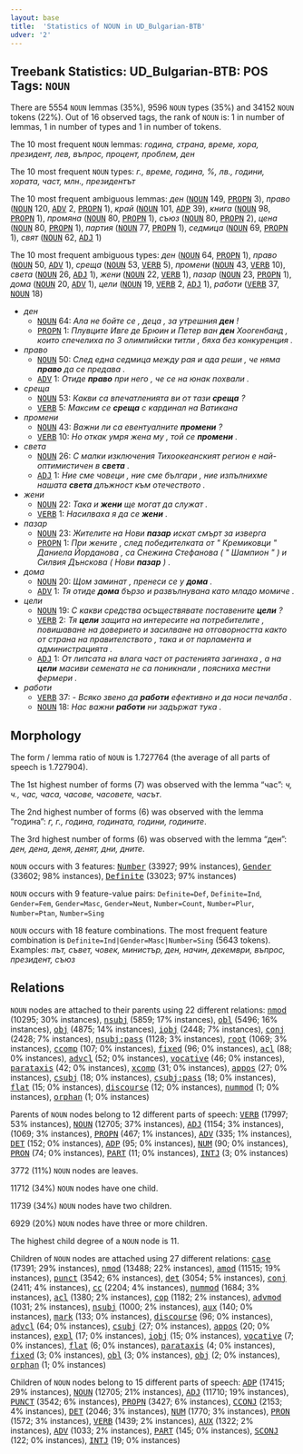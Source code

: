 ```yaml
---
layout: base
title:  'Statistics of NOUN in UD_Bulgarian-BTB'
udver: '2'
---
```


## Treebank Statistics: UD_Bulgarian-BTB: POS Tags: `NOUN`

There are 5554 `NOUN` lemmas (35%), 9596 `NOUN` types (35%) and 34152 `NOUN` tokens (22%).
Out of 16 observed tags, the rank of `NOUN` is: 1 in number of lemmas, 1 in number of types and 1 in number of tokens.

The 10 most frequent `NOUN` lemmas: <em>година, страна, време, хора, президент, лев, въпрос, процент, проблем, ден</em>

The 10 most frequent `NOUN` types:  <em>г., време, година, %, лв., години, хората, част, млн., президентът</em>

The 10 most frequent ambiguous lemmas: <em>ден</em> (<tt><a href="bg_btb-pos-NOUN.html">NOUN</a></tt> 149, <tt><a href="bg_btb-pos-PROPN.html">PROPN</a></tt> 3), <em>право</em> (<tt><a href="bg_btb-pos-NOUN.html">NOUN</a></tt> 120, <tt><a href="bg_btb-pos-ADV.html">ADV</a></tt> 2, <tt><a href="bg_btb-pos-PROPN.html">PROPN</a></tt> 1), <em>край</em> (<tt><a href="bg_btb-pos-NOUN.html">NOUN</a></tt> 101, <tt><a href="bg_btb-pos-ADP.html">ADP</a></tt> 39), <em>книга</em> (<tt><a href="bg_btb-pos-NOUN.html">NOUN</a></tt> 98, <tt><a href="bg_btb-pos-PROPN.html">PROPN</a></tt> 1), <em>промяна</em> (<tt><a href="bg_btb-pos-NOUN.html">NOUN</a></tt> 80, <tt><a href="bg_btb-pos-PROPN.html">PROPN</a></tt> 1), <em>съюз</em> (<tt><a href="bg_btb-pos-NOUN.html">NOUN</a></tt> 80, <tt><a href="bg_btb-pos-PROPN.html">PROPN</a></tt> 2), <em>цена</em> (<tt><a href="bg_btb-pos-NOUN.html">NOUN</a></tt> 80, <tt><a href="bg_btb-pos-PROPN.html">PROPN</a></tt> 1), <em>партия</em> (<tt><a href="bg_btb-pos-NOUN.html">NOUN</a></tt> 77, <tt><a href="bg_btb-pos-PROPN.html">PROPN</a></tt> 1), <em>седмица</em> (<tt><a href="bg_btb-pos-NOUN.html">NOUN</a></tt> 69, <tt><a href="bg_btb-pos-PROPN.html">PROPN</a></tt> 1), <em>свят</em> (<tt><a href="bg_btb-pos-NOUN.html">NOUN</a></tt> 62, <tt><a href="bg_btb-pos-ADJ.html">ADJ</a></tt> 1)

The 10 most frequent ambiguous types:  <em>ден</em> (<tt><a href="bg_btb-pos-NOUN.html">NOUN</a></tt> 64, <tt><a href="bg_btb-pos-PROPN.html">PROPN</a></tt> 1), <em>право</em> (<tt><a href="bg_btb-pos-NOUN.html">NOUN</a></tt> 50, <tt><a href="bg_btb-pos-ADV.html">ADV</a></tt> 1), <em>среща</em> (<tt><a href="bg_btb-pos-NOUN.html">NOUN</a></tt> 53, <tt><a href="bg_btb-pos-VERB.html">VERB</a></tt> 5), <em>промени</em> (<tt><a href="bg_btb-pos-NOUN.html">NOUN</a></tt> 43, <tt><a href="bg_btb-pos-VERB.html">VERB</a></tt> 10), <em>света</em> (<tt><a href="bg_btb-pos-NOUN.html">NOUN</a></tt> 26, <tt><a href="bg_btb-pos-ADJ.html">ADJ</a></tt> 1), <em>жени</em> (<tt><a href="bg_btb-pos-NOUN.html">NOUN</a></tt> 22, <tt><a href="bg_btb-pos-VERB.html">VERB</a></tt> 1), <em>пазар</em> (<tt><a href="bg_btb-pos-NOUN.html">NOUN</a></tt> 23, <tt><a href="bg_btb-pos-PROPN.html">PROPN</a></tt> 1), <em>дома</em> (<tt><a href="bg_btb-pos-NOUN.html">NOUN</a></tt> 20, <tt><a href="bg_btb-pos-ADV.html">ADV</a></tt> 1), <em>цели</em> (<tt><a href="bg_btb-pos-NOUN.html">NOUN</a></tt> 19, <tt><a href="bg_btb-pos-VERB.html">VERB</a></tt> 2, <tt><a href="bg_btb-pos-ADJ.html">ADJ</a></tt> 1), <em>работи</em> (<tt><a href="bg_btb-pos-VERB.html">VERB</a></tt> 37, <tt><a href="bg_btb-pos-NOUN.html">NOUN</a></tt> 18)


* <em>ден</em>
  * <tt><a href="bg_btb-pos-NOUN.html">NOUN</a></tt> 64: <em>Ала не бойте се , деца , за утрешния <b>ден</b> !</em>
  * <tt><a href="bg_btb-pos-PROPN.html">PROPN</a></tt> 1: <em>Плувците Ивге де Брюин и Петер ван <b>ден</b> Хоогенбанд , които спечелиха по 3 олимпийски титли , бяха без конкуренция .</em>
* <em>право</em>
  * <tt><a href="bg_btb-pos-NOUN.html">NOUN</a></tt> 50: <em>След една седмица между рая и ада реши , че няма <b>право</b> да се предава .</em>
  * <tt><a href="bg_btb-pos-ADV.html">ADV</a></tt> 1: <em>Отиде <b>право</b> при него , че се на юнак похвали .</em>
* <em>среща</em>
  * <tt><a href="bg_btb-pos-NOUN.html">NOUN</a></tt> 53: <em>Какви са впечатленията ви от тази <b>среща</b> ?</em>
  * <tt><a href="bg_btb-pos-VERB.html">VERB</a></tt> 5: <em>Максим се <b>среща</b> с кардинал на Ватикана</em>
* <em>промени</em>
  * <tt><a href="bg_btb-pos-NOUN.html">NOUN</a></tt> 43: <em>Важни ли са евентуалните <b>промени</b> ?</em>
  * <tt><a href="bg_btb-pos-VERB.html">VERB</a></tt> 10: <em>Но откак умря жена му , той се <b>промени</b> .</em>
* <em>света</em>
  * <tt><a href="bg_btb-pos-NOUN.html">NOUN</a></tt> 26: <em>С малки изключения Тихоокеанският регион е най-оптимистичен в <b>света</b> .</em>
  * <tt><a href="bg_btb-pos-ADJ.html">ADJ</a></tt> 1: <em>Ние сме човеци , ние сме българи , ние изпълнихме нашата <b>света</b> длъжност към отечеството .</em>
* <em>жени</em>
  * <tt><a href="bg_btb-pos-NOUN.html">NOUN</a></tt> 22: <em>Така и <b>жени</b> ще могат да служат .</em>
  * <tt><a href="bg_btb-pos-VERB.html">VERB</a></tt> 1: <em>Насилваха я да се <b>жени</b> .</em>
* <em>пазар</em>
  * <tt><a href="bg_btb-pos-NOUN.html">NOUN</a></tt> 23: <em>Жителите на Нови <b>пазар</b> искат смърт за изверга</em>
  * <tt><a href="bg_btb-pos-PROPN.html">PROPN</a></tt> 1: <em>При жените , след победителката от " Кремиковци " Даниела Йорданова , са Снежина Стефанова ( " Шампион " ) и Силвия Дънскова ( Нови <b>пазар</b> ) .</em>
* <em>дома</em>
  * <tt><a href="bg_btb-pos-NOUN.html">NOUN</a></tt> 20: <em>Щом заминат , пренеси се у <b>дома</b> .</em>
  * <tt><a href="bg_btb-pos-ADV.html">ADV</a></tt> 1: <em>Тя отиде <b>дома</b> бързо и развълнувана като младо момиче .</em>
* <em>цели</em>
  * <tt><a href="bg_btb-pos-NOUN.html">NOUN</a></tt> 19: <em>С какви средства осъществявате поставените <b>цели</b> ?</em>
  * <tt><a href="bg_btb-pos-VERB.html">VERB</a></tt> 2: <em>Тя <b>цели</b> защита на интересите на потребителите , повишаване на доверието и засилване на отговорността както от страна на правителството , така и от парламента и администрацията .</em>
  * <tt><a href="bg_btb-pos-ADJ.html">ADJ</a></tt> 1: <em>От липсата на влага част от растенията загинаха , а на <b>цели</b> масиви семената не са поникнали , поясниха местни фермери .</em>
* <em>работи</em>
  * <tt><a href="bg_btb-pos-VERB.html">VERB</a></tt> 37: <em>- Всяко звено да <b>работи</b> ефективно и да носи печалба .</em>
  * <tt><a href="bg_btb-pos-NOUN.html">NOUN</a></tt> 18: <em>Нас важни <b>работи</b> ни задържат тука .</em>

## Morphology

The form / lemma ratio of `NOUN` is 1.727764 (the average of all parts of speech is 1.727904).

The 1st highest number of forms (7) was observed with the lemma “час”: <em>ч, ч., час, часа, часове, часовете, часът</em>.

The 2nd highest number of forms (6) was observed with the lemma “година”: <em>г, г., година, годината, години, годините</em>.

The 3rd highest number of forms (6) was observed with the lemma “ден”: <em>ден, дена, деня, денят, дни, дните</em>.

`NOUN` occurs with 3 features: <tt><a href="bg_btb-feat-Number.html">Number</a></tt> (33927; 99% instances), <tt><a href="bg_btb-feat-Gender.html">Gender</a></tt> (33602; 98% instances), <tt><a href="bg_btb-feat-Definite.html">Definite</a></tt> (33023; 97% instances)

`NOUN` occurs with 9 feature-value pairs: `Definite=Def`, `Definite=Ind`, `Gender=Fem`, `Gender=Masc`, `Gender=Neut`, `Number=Count`, `Number=Plur`, `Number=Ptan`, `Number=Sing`

`NOUN` occurs with 18 feature combinations.
The most frequent feature combination is `Definite=Ind|Gender=Masc|Number=Sing` (5643 tokens).
Examples: <em>път, съвет, човек, министър, ден, начин, декември, въпрос, президент, съюз</em>


## Relations

`NOUN` nodes are attached to their parents using 22 different relations: <tt><a href="bg_btb-dep-nmod.html">nmod</a></tt> (10295; 30% instances), <tt><a href="bg_btb-dep-nsubj.html">nsubj</a></tt> (5859; 17% instances), <tt><a href="bg_btb-dep-obl.html">obl</a></tt> (5496; 16% instances), <tt><a href="bg_btb-dep-obj.html">obj</a></tt> (4875; 14% instances), <tt><a href="bg_btb-dep-iobj.html">iobj</a></tt> (2448; 7% instances), <tt><a href="bg_btb-dep-conj.html">conj</a></tt> (2428; 7% instances), <tt><a href="bg_btb-dep-nsubj-pass.html">nsubj:pass</a></tt> (1128; 3% instances), <tt><a href="bg_btb-dep-root.html">root</a></tt> (1069; 3% instances), <tt><a href="bg_btb-dep-ccomp.html">ccomp</a></tt> (107; 0% instances), <tt><a href="bg_btb-dep-fixed.html">fixed</a></tt> (96; 0% instances), <tt><a href="bg_btb-dep-acl.html">acl</a></tt> (88; 0% instances), <tt><a href="bg_btb-dep-advcl.html">advcl</a></tt> (52; 0% instances), <tt><a href="bg_btb-dep-vocative.html">vocative</a></tt> (46; 0% instances), <tt><a href="bg_btb-dep-parataxis.html">parataxis</a></tt> (42; 0% instances), <tt><a href="bg_btb-dep-xcomp.html">xcomp</a></tt> (31; 0% instances), <tt><a href="bg_btb-dep-appos.html">appos</a></tt> (27; 0% instances), <tt><a href="bg_btb-dep-csubj.html">csubj</a></tt> (18; 0% instances), <tt><a href="bg_btb-dep-csubj-pass.html">csubj:pass</a></tt> (18; 0% instances), <tt><a href="bg_btb-dep-flat.html">flat</a></tt> (15; 0% instances), <tt><a href="bg_btb-dep-discourse.html">discourse</a></tt> (12; 0% instances), <tt><a href="bg_btb-dep-nummod.html">nummod</a></tt> (1; 0% instances), <tt><a href="bg_btb-dep-orphan.html">orphan</a></tt> (1; 0% instances)

Parents of `NOUN` nodes belong to 12 different parts of speech: <tt><a href="bg_btb-pos-VERB.html">VERB</a></tt> (17997; 53% instances), <tt><a href="bg_btb-pos-NOUN.html">NOUN</a></tt> (12705; 37% instances), <tt><a href="bg_btb-pos-ADJ.html">ADJ</a></tt> (1154; 3% instances),  (1069; 3% instances), <tt><a href="bg_btb-pos-PROPN.html">PROPN</a></tt> (467; 1% instances), <tt><a href="bg_btb-pos-ADV.html">ADV</a></tt> (335; 1% instances), <tt><a href="bg_btb-pos-DET.html">DET</a></tt> (152; 0% instances), <tt><a href="bg_btb-pos-ADP.html">ADP</a></tt> (95; 0% instances), <tt><a href="bg_btb-pos-NUM.html">NUM</a></tt> (90; 0% instances), <tt><a href="bg_btb-pos-PRON.html">PRON</a></tt> (74; 0% instances), <tt><a href="bg_btb-pos-PART.html">PART</a></tt> (11; 0% instances), <tt><a href="bg_btb-pos-INTJ.html">INTJ</a></tt> (3; 0% instances)

3772 (11%) `NOUN` nodes are leaves.

11712 (34%) `NOUN` nodes have one child.

11739 (34%) `NOUN` nodes have two children.

6929 (20%) `NOUN` nodes have three or more children.

The highest child degree of a `NOUN` node is 11.

Children of `NOUN` nodes are attached using 27 different relations: <tt><a href="bg_btb-dep-case.html">case</a></tt> (17391; 29% instances), <tt><a href="bg_btb-dep-nmod.html">nmod</a></tt> (13488; 22% instances), <tt><a href="bg_btb-dep-amod.html">amod</a></tt> (11515; 19% instances), <tt><a href="bg_btb-dep-punct.html">punct</a></tt> (3542; 6% instances), <tt><a href="bg_btb-dep-det.html">det</a></tt> (3054; 5% instances), <tt><a href="bg_btb-dep-conj.html">conj</a></tt> (2411; 4% instances), <tt><a href="bg_btb-dep-cc.html">cc</a></tt> (2204; 4% instances), <tt><a href="bg_btb-dep-nummod.html">nummod</a></tt> (1684; 3% instances), <tt><a href="bg_btb-dep-acl.html">acl</a></tt> (1380; 2% instances), <tt><a href="bg_btb-dep-cop.html">cop</a></tt> (1182; 2% instances), <tt><a href="bg_btb-dep-advmod.html">advmod</a></tt> (1031; 2% instances), <tt><a href="bg_btb-dep-nsubj.html">nsubj</a></tt> (1000; 2% instances), <tt><a href="bg_btb-dep-aux.html">aux</a></tt> (140; 0% instances), <tt><a href="bg_btb-dep-mark.html">mark</a></tt> (133; 0% instances), <tt><a href="bg_btb-dep-discourse.html">discourse</a></tt> (96; 0% instances), <tt><a href="bg_btb-dep-advcl.html">advcl</a></tt> (64; 0% instances), <tt><a href="bg_btb-dep-csubj.html">csubj</a></tt> (27; 0% instances), <tt><a href="bg_btb-dep-appos.html">appos</a></tt> (20; 0% instances), <tt><a href="bg_btb-dep-expl.html">expl</a></tt> (17; 0% instances), <tt><a href="bg_btb-dep-iobj.html">iobj</a></tt> (15; 0% instances), <tt><a href="bg_btb-dep-vocative.html">vocative</a></tt> (7; 0% instances), <tt><a href="bg_btb-dep-flat.html">flat</a></tt> (6; 0% instances), <tt><a href="bg_btb-dep-parataxis.html">parataxis</a></tt> (4; 0% instances), <tt><a href="bg_btb-dep-fixed.html">fixed</a></tt> (3; 0% instances), <tt><a href="bg_btb-dep-obl.html">obl</a></tt> (3; 0% instances), <tt><a href="bg_btb-dep-obj.html">obj</a></tt> (2; 0% instances), <tt><a href="bg_btb-dep-orphan.html">orphan</a></tt> (1; 0% instances)

Children of `NOUN` nodes belong to 15 different parts of speech: <tt><a href="bg_btb-pos-ADP.html">ADP</a></tt> (17415; 29% instances), <tt><a href="bg_btb-pos-NOUN.html">NOUN</a></tt> (12705; 21% instances), <tt><a href="bg_btb-pos-ADJ.html">ADJ</a></tt> (11710; 19% instances), <tt><a href="bg_btb-pos-PUNCT.html">PUNCT</a></tt> (3542; 6% instances), <tt><a href="bg_btb-pos-PROPN.html">PROPN</a></tt> (3427; 6% instances), <tt><a href="bg_btb-pos-CCONJ.html">CCONJ</a></tt> (2153; 4% instances), <tt><a href="bg_btb-pos-DET.html">DET</a></tt> (2046; 3% instances), <tt><a href="bg_btb-pos-NUM.html">NUM</a></tt> (1770; 3% instances), <tt><a href="bg_btb-pos-PRON.html">PRON</a></tt> (1572; 3% instances), <tt><a href="bg_btb-pos-VERB.html">VERB</a></tt> (1439; 2% instances), <tt><a href="bg_btb-pos-AUX.html">AUX</a></tt> (1322; 2% instances), <tt><a href="bg_btb-pos-ADV.html">ADV</a></tt> (1033; 2% instances), <tt><a href="bg_btb-pos-PART.html">PART</a></tt> (145; 0% instances), <tt><a href="bg_btb-pos-SCONJ.html">SCONJ</a></tt> (122; 0% instances), <tt><a href="bg_btb-pos-INTJ.html">INTJ</a></tt> (19; 0% instances)

